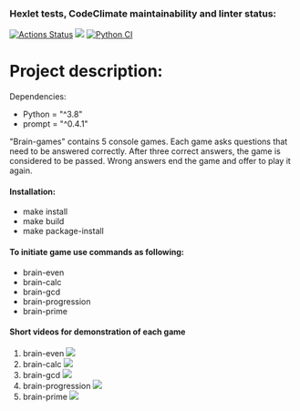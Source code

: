 ### Hexlet tests, CodeClimate maintainability and linter status:
[![Actions Status](https://github.com/Dm1triiSmirnov/python-project-lvl1/workflows/hexlet-check/badge.svg)](https://github.com/Dm1triiSmirnov/python-project-lvl1/actions)
<a href="https://codeclimate.com/github/Dm1triiSmirnov/python-project-lvl1/maintainability"><img src="https://api.codeclimate.com/v1/badges/572a7734e22354a36915/maintainability" /></a>
[![Python CI](https://github.com/Dm1triiSmirnov/python-project-lvl1/workflows/Python-CI/badge.svg)](https://github.com/Dm1triiSmirnov/python-project-lvl1/actions)


<h1>Project description:</h1>

Dependencies:
<ul>
<li>Python = "^3.8"
<li>prompt  = "^0.4.1"
</ul>

"Brain-games" contains 5 console games. Each game asks questions that need to be answered correctly. 
After three correct answers, the game is considered to be passed. Wrong answers end the game and offer to play it again.

<h4>Installation:</h3>
<ul>
<li>make install
<li>make build
<li>make package-install
</ul>

<h4>To initiate game use commands as following:</h4>
<ul>
<li>brain-even
<li>brain-calc
<li>brain-gcd
<li>brain-progression
<li>brain-prime
</ul>


<h4>Short videos for demonstration of each game</h4>
<ol>
<li>brain-even
<a href="https://asciinema.org/a/zvf1oA1kT9GyJSOavdwupNgOs" target="_blank"><img src="https://asciinema.org/a/zvf1oA1kT9GyJSOavdwupNgOs.svg" /></a>

<li>brain-calc
<a href="https://asciinema.org/a/TILDoTKkwvJCtZaGBertcI7BW" target="_blank"><img src="https://asciinema.org/a/TILDoTKkwvJCtZaGBertcI7BW.svg" /></a>

<li>brain-gcd
<a href="https://asciinema.org/a/w204wF2cyIxKTKmreA1QddSnN" target="_blank"><img src="https://asciinema.org/a/w204wF2cyIxKTKmreA1QddSnN.svg" /></a>

<li>brain-progression
<a href="https://asciinema.org/a/Af85dvUmGI2qRON5LUCG5hqx8" target="_blank"><img src="https://asciinema.org/a/Af85dvUmGI2qRON5LUCG5hqx8.svg" /></a>

<li>brain-prime
<a href="https://asciinema.org/a/sKROnT9p4xtb1MHTAcqK2A5F2" target="_blank"><img src="https://asciinema.org/a/sKROnT9p4xtb1MHTAcqK2A5F2.svg" /></a>
</ol>